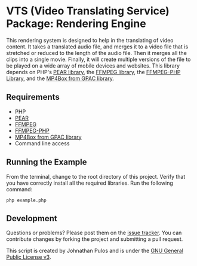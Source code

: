 VTS (Video Translating Service) Package: Rendering Engine
=========================================================

This rendering system is designed to help in the translating of video content.  It takes a translated audio file, and merges it to a video file that is stretched or reduced to the length of the audio file.  Then it merges all the clips into a single movie.  Finally,  it will create multiple versions of the file to be played on a wide array of mobile devices and websites.  This library depends on PHP's [PEAR library](http://pear.php.net/), the [FFMPEG library](http://ffmpeg.org/), the [FFMPEG-PHP Library](https://github.com/char0n/ffmpeg-php), and the [MP4Box from GPAC library](http://gpac.wp.mines-telecom.fr/).

Requirements
------------

* PHP
* [PEAR](http://pear.php.net/)
* [FFMPEG](http://ffmpeg.org/)
* [FFMPEG-PHP](https://github.com/char0n/ffmpeg-php)
* [MP4Box from GPAC library](http://gpac.wp.mines-telecom.fr/)
* Command line access

Running the Example
-------------------

From the terminal,  change to the root directory of this project.  Verify that you have correctly install all the required libraries.  Run the following command:

`php example.php`

Development
-----------

Questions or problems? Please post them on the [issue tracker](https://github.com/MissionalDigerati/vts_rendering_engine/issues). You can contribute changes by forking the project and submitting a pull request.

This script is created by Johnathan Pulos and is under the [GNU General Public License v3](http://www.gnu.org/licenses/gpl-3.0-standalone.html).